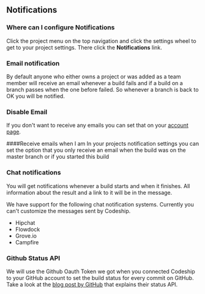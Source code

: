 ## Notifications

### Where can I configure Notifications
Click the project menu on the top navigation and click the settings wheel to get to your project settings. There click the **Notifications** link.

### Email notification
By default anyone who either owns a project or was added as a team member will receive an email whenever a build fails and if a build on a branch passes when the one before failed. So whenever a branch is back to OK you will be notified.

### Disable Email
If you don't want to receive any emails you can set that on your [account page](https://www.codeship.io/user/edit).

####Receive emails when I am
In your projects notification settings you can set the option that you only receive an email when the build was on the master branch or if you started this build

### Chat notifications
You will get notifications whenever a build starts and when it finishes. All information about the result and a link to it will be in the message.

We have support for the following chat notification systems. Currently you can't customize the messages sent by Codeship.

* Hipchat
* Flowdock
* Grove.io
* Campfire

### Github Status API
We will use the Github Oauth Token we got when you connected Codeship to your GitHub account to set the build status for every commit on GitHub. Take a look at the [blog post by GitHub](https://github.com/blog/1227-commit-status-api) that explains their status API.
